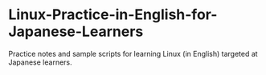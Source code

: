 # Linux-Practice-in-English-for-Japanese-Learners
Practice notes and sample scripts for learning Linux (in English) targeted at Japanese learners.

